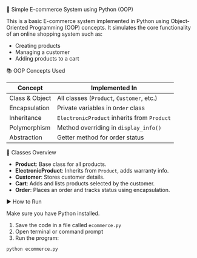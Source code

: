  🛒 Simple E-commerce System using Python (OOP)

This is a basic E-commerce system implemented in Python using Object-Oriented Programming (OOP) concepts. It simulates the core functionality of an online shopping system such as:

- Creating products
- Managing a customer
- Adding products to a cart


 📚 OOP Concepts Used

| Concept         | Implemented In                            |
|----------------|--------------------------------------------|
| Class & Object  | All classes (`Product`, `Customer`, etc.) |
| Encapsulation   | Private variables in `Order` class        |
| Inheritance     | `ElectronicProduct` inherits from `Product` |
| Polymorphism    | Method overriding in `display_info()`     |
| Abstraction     | Getter method for order status            |


 🧱 Classes Overview

- **Product**: Base class for all products.
- **ElectronicProduct**: Inherits from `Product`, adds warranty info.
- **Customer**: Stores customer details.
- **Cart**: Adds and lists products selected by the customer.
- **Order**: Places an order and tracks status using encapsulation.


 ▶️ How to Run

Make sure you have Python installed.

1. Save the code in a file called `ecommerce.py`
2. Open terminal or command prompt
3. Run the program:

```bash
python ecommerce.py
